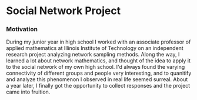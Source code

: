 # Social Network Project
### Motivation
During my junior year in high school I worked with an associate professor of applied mathematics at Illinois Institute of Technology on an independent research project analyzing network sampling methods. Along the way, I learned a lot about network mathematics, and thought of the idea to apply it to the social network of my own high school. I'd always found the varying connectivity of different groups and people very interesting, and to quanitify and analyze this phenomenon I observed in real life seemed surreal. About a year later, I finally got the opportunity to collect responses and the project came into fruition.

